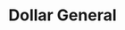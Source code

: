 ---
title: "Dollar General"
url: /gastonia/dollar-general-hickory-grove-road/
shop: variety store
---
